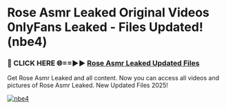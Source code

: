 # Rose Asmr Leaked Original Videos 0nlyFans Leaked - Files Updated! (nbe4)

<h3>🔴 CLICK HERE 🌐==►► <a href="https://tinyurl.com/ehrbuxhb" rel="nofollow">Rose Asmr Leaked Updated Files</a></h3>

Get Rose Asmr Leaked and all content. Now you can access all videos and pictures of Rose Asmr Leaked. New Updated Files 2025!

[![nbe4](https://i.imgur.com/lVYEuWS.gif)](https://tinyurl.com/ehrbuxhb)
